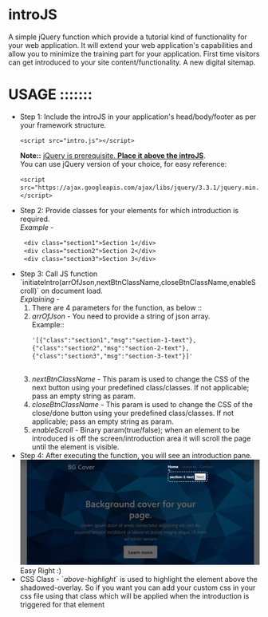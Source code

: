 # introJS

A simple jQuery function which provide a tutorial kind of functionality for your web application.
It will extend your web application's capabilities and allow you to minimize the training part for your application.
First time visitors can get introduced to your site content/functionality.
A new digital sitemap.

# USAGE :::::::
<ul><li> Step 1: Include the introJS in your application's head/body/footer as per your framework structure. <br><pre><code>&#x3C;script src=&#x22;intro.js&#x22;&#x3E;&#x3C;/script&#x3E;</code></pre>
 <b>Note::</b> <u>jQuery is prerequisite. <b>Place it above the introJS</b></u>. <br> You can use jQuery version of your choice, for easy reference: <pre><code>&#x3C;script src=&#x22;https://ajax.googleapis.com/ajax/libs/jquery/3.3.1/jquery.min.js&#x22;&#x3E;&#x3C;/script&#x3E;</code></pre></li>
 <li>Step 2: Provide classes for your elements for which introduction is required.<br><i>Example - </i><br>
 <pre><code> &#x3C;div class=&#x22;section1&#x22;&#x3E;Section 1&#x3C;/div&#x3E;
 &#x3C;div class=&#x22;section2&#x22;&#x3E;Section 2&#x3C;/div&#x3E;
 &#x3C;div class=&#x22;section3&#x22;&#x3E;Section 3&#x3C;/div&#x3E;</code></pre></li>
 <li> Step 3: Call JS function `initiateIntro(arrOfJson,nextBtnClassName,closeBtnClassName,enableScroll)` on document load.<br>
 <i>Explaining -</i><br>
   <ol><li>There are 4 parameters for the function, as below ::</li>
   <li><i>arrOfJson - </i> You need to provide a string of json array.<br> Example::<br>
    <pre><code>&#x27;[{&#x22;class&#x22;:&#x22;section1&#x22;,&#x22;msg&#x22;:&#x22;section-1-text&#x22;},{&#x22;class&#x22;:&#x22;section2&#x22;,&#x22;msg&#x22;:&#x22;section-2-text&#x22;},{&#x22;class&#x22;:&#x22;section3&#x22;,&#x22;msg&#x22;:&#x22;section-3-text&#x22;}]&#x27;
    </code></pre>
   </li>
   <li><i>nextBtnClassName - </i> This param is used to change the CSS of the next button using your predefined class/classes. If not applicable; pass an empty string as param.</li>
   <li><i>closeBtnClassName - </i> This param is used to change the CSS of the close/done button using your predefined class/classes. If not applicable; pass an empty string as param.</li>
   <li><i>enableScroll - </i> Binary param(true/false); when an element to be introduced is off the screen/introduction area it will scroll the page until the element is visible.</li>
 </ol>
 </li>
 <li>
  Step 4: After executing the function, you will see an introduction pane. <br>
  <img src="intro.PNG"/>
  <br>Easy Right :)
 </li>
 <li>CSS Class - `<i>above-highlight</i>` is used to highlight the element above the shadowed-overlay. So if you want you can add your custom css in your css file using that class which will be applied when the introduction is triggered for that element</li>
</ul>
